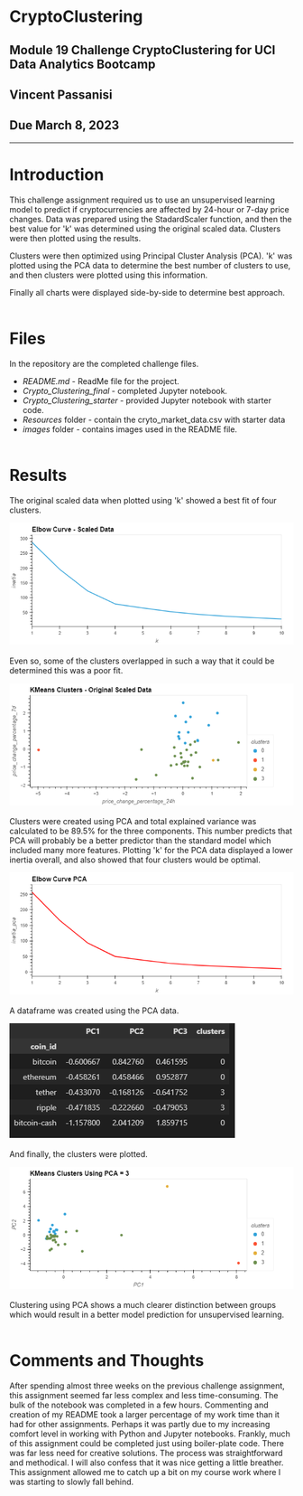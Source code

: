 # CryptoClustering
## **Module 19 Challenge CryptoClustering for UCI Data Analytics Bootcamp**

## Vincent Passanisi

## Due March 8, 2023

---

# **Introduction**

This challenge assignment required us to use an unsupervised learning model to predict if cryptocurrencies are affected by 24-hour or 7-day price changes. Data was prepared using the StadardScaler function, and then the best value for 'k' was determined using the original scaled data. Clusters were then plotted using the results.

Clusters were then optimized using Principal Cluster Analysis (PCA). 'k' was plotted using the PCA data to determine the best number of clusters to use, and then clusters were plotted using this information.

Finally all charts were displayed side-by-side to determine best approach.
<br/><br/>
# **Files**

In the repository are the completed challenge files.

* *README.md* - ReadMe file for the project.
* *Crypto_Clustering_final* - completed Jupyter notebook.
* *Crypto_Clustering_starter* - provided Jupyter notebook with starter code.
* *Resources* folder - contain the cryto_market_data.csv with starter data
* *images* folder - contains images used in the README file.
<br/><br/>

# **Results**

The original scaled data when plotted using 'k' showed a best fit of four clusters.

![Alt text](CryptoClustering_Challenge/images/elbow_scaled.png)
<br/><br/>
Even so, some of the clusters overlapped in such a way that it could be determined this was a poor fit. 

![Alt text](CryptoClustering_Challenge/images/original_clusters.png)
<br/><br/>
Clusters were created using PCA and total explained variance was calculated to be 89.5% for the three components. This number predicts that PCA will probably be a better predictor than the standard model which included many more features. Plotting 'k' for the PCA data displayed a lower inertia overall, and also showed that four clusters would be optimal.

![Alt text](CryptoClustering_Challenge/images/elbow_PCA.png)
<br/><br/>
A dataframe was created using the PCA data.

![Alt text](CryptoClustering_Challenge/images/pca_predictions.png)
<br/><br/>
And finally, the clusters were plotted.

![Alt text](CryptoClustering_Challenge/images/pca_clusters.png)
<br/><br/>
Clustering using PCA shows a much clearer distinction between groups which would result in a better model prediction for unsupervised learning.
<br/><br/>

# **Comments and Thoughts**

After spending almost three weeks on the previous challenge assignment, this assignment seemed far less complex and less time-consuming. The bulk of the notebook was completed in a few hours. Commenting and creation of my README took a larger percentage of my work time than it had for other assignments. Perhaps it was partly due to my increasing comfort level in working with Python and Jupyter notebooks. Frankly, much of this assignment could be completed just using boiler-plate code. There was far less need for creative solutions. The process was straightforward and methodical. I will also confess that it was nice getting a little breather. This assignment allowed me to catch up a bit on my course work where I was starting to slowly fall behind. 





